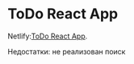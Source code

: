 # ToDo React App

Netlify:[ToDo React App](https://todoreactlapp.netlify.app/).

Недостатки: не реализован поиск